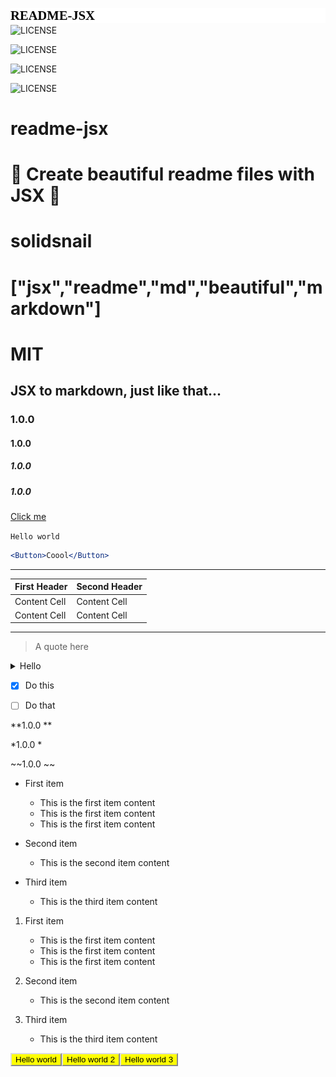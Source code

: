 <img src="./readme_assets/DIV_0.png" />![LICENSE](https://img.shields.io/static/v1?label=LICENSE&message=MIT&color=green&style=for-the-badge&logo=&logoColor=violet&link=&labelColor=black)

![LICENSE](https://img.shields.io/static/v1?label=LICENSE&message=MIT&color=green&style=flat&logo=&logoColor=violet&link=&labelColor=black)

![LICENSE](https://img.shields.io/static/v1?label=LICENSE&message=MIT&color=green&style=flat-square&logo=&logoColor=violet&link=&labelColor=black)

![LICENSE](https://img.shields.io/static/v1?label=LICENSE&message=MIT&color=green&style=social&logo=&logoColor=violet&link=&labelColor=black)

# readme-jsx

# 🌺 Create beautiful readme files with JSX 🌺

# solidsnail

# ["jsx","readme","md","beautiful","markdown"]

# MIT

## JSX to markdown, just like that... 

### 1.0.0 

#### 1.0.0 

##### 1.0.0 

##### 1.0.0 

[Click me](https://github.com/solidsnail/)

`Hello world`

```jsx
<Button>Coool</Button>
```

---

| First Header | Second Header |
| ------------- | ------------- |
| Content Cell | Content Cell | 
| Content Cell | Content Cell |


---

> A quote here

<details><summary>Hello</summary>Content here</details>

- [x] Do this

- [ ] Do that

**1.0.0 **

*1.0.0 *

~~1.0.0 ~~


* First item
   - This is the first item content
   - This is the first item content
   - This is the first item content


* Second item
   - This is the second item content


* Third item
   - This is the third item content


1. First item
   - This is the first item content
   - This is the first item content
   - This is the first item content


2. Second item
   - This is the second item content


3. Third item
   - This is the third item content





<img src="./readme_assets/BUTTON_1.png" /><img src="./readme_assets/BUTTON_2.png" /><img src="./readme_assets/BUTTON_3.png" />